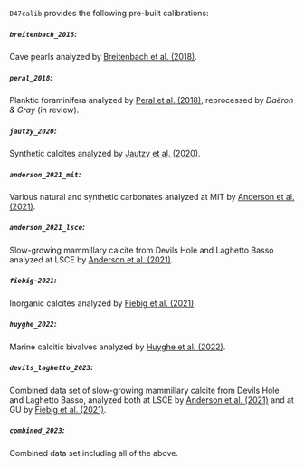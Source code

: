 

`D47calib` provides the following pre-built calibrations:

##### **`breitenbach_2018`:**
Cave pearls analyzed by [Breitenbach et al. (2018)](https://doi.org/10.1016/j.gca.2018.03.010).

##### **`peral_2018`:**
Planktic foraminifera analyzed by [Peral et al. (2018)](https://doi.org/10.1016/j.gca.2018.07.016), reprocessed by _Daëron & Gray_ (in review).

##### **`jautzy_2020`:**
Synthetic calcites analyzed by [Jautzy et al. (2020)](https://doi.org/10.7185/geochemlet.2021).

##### **`anderson_2021_mit`:**
Various natural and synthetic carbonates analyzed at MIT by [Anderson et al. (2021)](https://doi.org/10.1029/2020gl092069).

##### **`anderson_2021_lsce`:**
Slow-growing mammillary calcite from Devils Hole and Laghetto Basso analyzed at LSCE by [Anderson et al. (2021)](https://doi.org/10.1029/2020gl092069).

##### **`fiebig-2021`:**
Inorganic calcites analyzed by [Fiebig et al. (2021)](https://doi.org/10.1016/j.gca.2021.07.012).

##### **`huyghe_2022`:**
Marine calcitic bivalves analyzed by [Huyghe et al. (2022)](https://doi.org/10.1016/j.gca.2021.09.019).

##### **`devils_laghetto_2023`:**
Combined data set of slow-growing mammillary calcite from Devils Hole and Laghetto Basso, analyzed both at LSCE by [Anderson et al. (2021)](https://doi.org/10.1029/2020gl092069) and at GU by [Fiebig et al. (2021)](https://doi.org/10.1016/j.gca.2021.07.012).

##### **`combined_2023`:**
Combined data set including all of the above.
